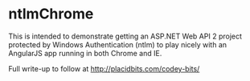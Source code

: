 # ntlmChrome

This is intended to demonstrate getting an ASP.NET Web API 2 project protected by Windows Authentication (ntlm) to play nicely with an AngularJS app running in both Chrome and IE.  

Full write-up to follow at http://placidbits.com/codey-bits/
